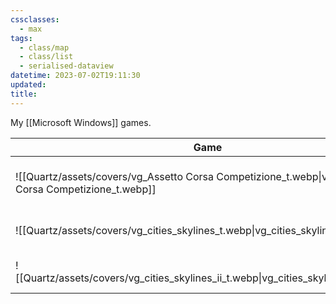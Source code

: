 ```yaml
---
cssclasses:
  - max
tags:
  - class/map
  - class/list
  - serialised-dataview
datetime: 2023-07-02T19:11:30
updated: 
title:
---
```

My [[Microsoft Windows]] games.

<!-- QueryToSerialize: table without id embed(link(thumbnail)) as "Game", file.link as "", rating as Rating, link(split( filter(file.tags, (t) => startswith(t, "#status") )[0], "/" )[1]) as Status from #class/video-game where contains(platform, [[Microsoft Windows]]) sort file.name -->
<!-- SerializedQuery: table without id embed(link(thumbnail)) as "Game", file.link as "", rating as Rating, link(split( filter(file.tags, (t) => startswith(t, "#status") )[0], "/" )[1]) as Status from #class/video-game where contains(platform, [[Microsoft Windows]]) sort file.name -->

| Game                                                                                                 |                                                                            | Rating                               | Status                                   |
| ---------------------------------------------------------------------------------------------------- | -------------------------------------------------------------------------- | ------------------------------------ | ---------------------------------------- |
| ![[Quartz/assets/covers/vg_Assetto Corsa Competizione_t.webp\|vg_Assetto Corsa Competizione_t.webp]] | [[Quartz/notes/Assetto Corsa Competizione.md\|Assetto Corsa Competizione]] | [[Quartz/notes/4-star.md\|⭐️⭐️⭐️⭐️]] | [[Quartz/notes/ongoing.md\|ongoing]]     |
| ![[Quartz/assets/covers/vg_cities_skylines_t.webp\|vg_cities_skylines_t.webp]]                       | [[Quartz/notes/Cities Skylines.md\|Cities Skylines]]                       | [[Quartz/notes/4-star.md\|⭐️⭐️⭐️⭐️]] | [[Quartz/notes/completed.md\|completed]] |
| ![[Quartz/assets/covers/vg_cities_skylines_ii_t.webp\|vg_cities_skylines_ii_t.webp]]                 | [[Quartz/notes/Cities Skylines II.md\|Cities Skylines II]]                 | [[Quartz/notes/3-star.md\|⭐️⭐️⭐️]]   | [[Quartz/notes/ongoing.md\|ongoing]]     |
<!-- SerializedQuery END -->
